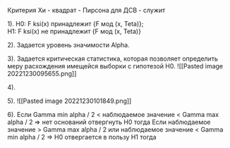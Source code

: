 Критерия Хи - квадрат - Пирсона для ДСВ - служит 

1). H0: F ksi(x) принадлежит {F мод (x, Teta)};  
H1: F ksi(x) не принадлежит {F мод (x, Teta)}

2). Задается уровень значимости Alpha.

3). Задается критическая статистика, которая позволяет определить меру 
расхождения имещейся выборки  с гипотезой H0.
![[Pasted image 20221230095655.png]]


4).




5).
![[Pasted image 20221230101849.png]]

6). Если Gamma min alpha / 2 < наблюдаемое значение < Gamma max alpha / 2 => нет оснований отвергнуть H0 тогда 
Если наблюдаемое значение > Gamma max alpha / 2 или наблюдаемое значение < Gamma min alpha / 2   =>  H0 отвергается в пользу H1 тогда 
